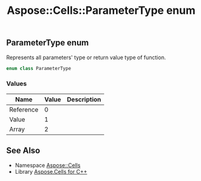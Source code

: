 ﻿---
title: Aspose::Cells::ParameterType enum
linktitle: ParameterType
second_title: Aspose.Cells for C++ API Reference
description: 'Aspose::Cells::ParameterType enum. Represents all parameters'' type or return value type of function in C++.'
type: docs
weight: 24900
url: /cpp/aspose.cells/parametertype/
---
## ParameterType enum


Represents all parameters' type or return value type of function.

```cpp
enum class ParameterType
```

### Values

| Name | Value | Description |
| --- | --- | --- |
| Reference | 0 | <br> |
| Value | 1 | <br> |
| Array | 2 | <br> |

## See Also

* Namespace [Aspose::Cells](../)
* Library [Aspose.Cells for C++](../../)
